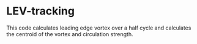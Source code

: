 # LEV-tracking
This code calculates leading edge vortex over a half cycle and calculates the centroid of the vortex and circulation strength.
